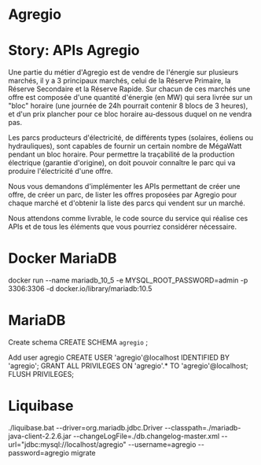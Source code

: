 Agregio
=======

Story: APIs Agregio
======================

Une partie du métier d'Agregio est de vendre de l'énergie sur plusieurs marchés, il y a 3 principaux marchés, celui de la Réserve Primaire, la Réserve Secondaire et la Réserve Rapide. Sur chacun de ces marchés une offre est composée d'une quantité d'énergie (en MW) qui sera livrée sur un "bloc" horaire (une journée de 24h pourrait contenir 8 blocs de 3 heures), et d'un prix plancher pour ce bloc horaire au-dessous duquel on ne vendra pas.

Les parcs producteurs d'électricité, de différents types (solaires, éoliens ou hydrauliques), sont capables de fournir un certain nombre de MégaWatt pendant un bloc horaire. Pour permettre la traçabilité de la production électrique (garantie d'origine), on doit pouvoir connaître le parc qui va produire l'électricité d'une offre.

Nous vous demandons d'implémenter les APIs permettant de créer une offre, de créer un parc, de lister les offres proposées par Agregio pour chaque marché et d'obtenir la liste des parcs qui vendent sur un marché.

Nous attendons comme livrable, le code source du service qui réalise ces APIs et de tous les éléments que vous pourriez considérer nécessaire.


Docker MariaDB
======================
docker run --name mariadb_10_5 -e MYSQL_ROOT_PASSWORD=admin -p 3306:3306  -d docker.io/library/mariadb:10.5


MariaDB
======================
Create schema
CREATE SCHEMA `agregio` ;

Add user agregio
CREATE USER 'agregio'@localhost IDENTIFIED BY 'agregio';
GRANT ALL PRIVILEGES ON 'agregio'.* TO 'agregio'@localhost;
FLUSH PRIVILEGES;

Liquibase
======================
./liquibase.bat --driver=org.mariadb.jdbc.Driver --classpath=./mariadb-java-client-2.2.6.jar --changeLogFile=./db.changelog-master.xml --url="jdbc:mysql://localhost/agregio" --username=agregio --password=agregio migrate

